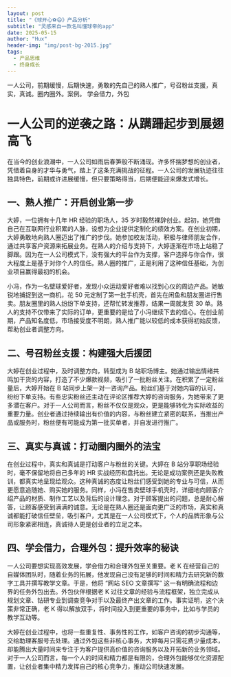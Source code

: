 ```yaml
---
layout: post
title: "《球开心⚽️😄》产品分析"
subtitle: "灵感来自一款名叫懂球帝的app"
date: 2025-05-15
author: "Hux"
header-img: "img/post-bg-2015.jpg"
tags:
  - 产品思维
  - 终身成长
---
```

一人公司，前期缓慢，后期快速，勇敢的先自己的熟人推广，号召粉丝支援，真实，真诚。圈内圈外。案例。 学会借力，外包

# 一人公司的逆袭之路：从蹒跚起步到展翅高飞

在当今的创业浪潮中，一人公司如雨后春笋般不断涌现。许多怀揣梦想的创业者，凭借着自身的才华与勇气，踏上了这条充满挑战的征程。一人公司的发展轨迹往往独具特色，前期或许进展缓慢，但只要策略得当，后期便能迎来爆发式增长。

## 一、熟人推广：开启创业第一步

大婷，一位拥有十几年 HR 经验的职场人，35 岁时毅然裸辞创业。起初，她凭借自己在互联网行业积累的人脉，设想为企业提供定制化的绩效方案。在创业初期，大婷勇敢地向熟人圈迈出了推广的步伐。她参加校友活动，积极与律师朋友合作，通过共享客户资源来拓展业务。在熟人的介绍与支持下，大婷逐渐在市场上站稳了脚跟。因为在一人公司模式下，没有强大的平台作为支撑，客户选择与你合作，很大程度上是基于对你个人的信任。熟人圈的推广，正是利用了这种信任基础，为创业项目赢得最初的机会。



小冯，作为一名壁球爱好者，发现小众运动爱好者难以找到心仪的周边产品。她敏锐地捕捉到这一商机，花 50 元定制了第一批手机壳，首先在闲鱼和朋友圈进行售卖。朋友圈里的熟人纷纷下单支持，还帮忙转发推荐，结果一周就发货 30 单。熟人的支持不仅带来了实际的订单，更重要的是给了小冯继续下去的信心。在创业前期，产品知名度低，市场接受度不明朗，熟人推广能以较低的成本获得初始反馈，帮助创业者调整方向。

## 二、号召粉丝支援：构建强大后援团

大婷在创业过程中，及时调整方向，转型成为 B 站职场博主。她通过输出情绪共鸣加干货的内容，打造了不少爆款视频，吸引了一批粉丝关注。在积累了一定粉丝量后，大婷开始在 B 站同步上架一对一咨询产品。粉丝们基于对她内容的认可，纷纷下单支持。有些忠实粉丝还主动在评论区推荐大婷的咨询服务，为她带来了更多潜在客户。对于一人公司而言，粉丝不仅仅是观众，更是能够转化为实际收益的重要力量。创业者通过持续输出有价值的内容，与粉丝建立紧密的联系，当推出产品或服务时，粉丝便有可能成为第一批买单者，并自发进行推广。

## 三、真实与真诚：打动圈内圈外的法宝

在创业过程中，真实和真诚是打动客户与粉丝的关键。大婷在 B 站分享职场经验时，毫不保留地将自己多年的 HR 实战经历和盘托出。无论是成功案例还是失败教训，都真实地呈现给观众。这种真诚的态度让粉丝们感受到她的专业与可信，从而更愿意追随她、购买她的服务。同样，小冯在售卖壁球手机壳时，详细地向顾客介绍产品的材质、制作工艺以及背后的设计理念。对于顾客提出的问题，总是耐心解答，让顾客感受到满满的诚意。无论是在熟人圈还是面向更广泛的市场，真实和真诚都能打破信任壁垒，吸引客户，尤其是在一人公司模式下，个人的品牌形象与公司形象紧密相连，真诚待人更是创业者的立足之本。

## 四、学会借力，合理外包：提升效率的秘诀

一人公司要想实现高效发展，学会借力和合理外包至关重要。老 K 在经营自己的自媒体团队时，随着业务的拓展，他发现自己没有足够的时间和精力去研究新的数字工具并撰写教学文章。于是，他将 “网站 SEO 文章撰写” 这一有明确流程和边界的任务外包出去。外包伙伴根据老 K 过往文章的经验与流程框架，独立完成从规划文章、钻研专业到调查竞争对手以及最终产出文章的工作。事实证明，这个决策非常正确，老 K 得以解放双手，将时间投入到更重要的事务中，比如与学员的教学互动等。



大婷在创业过程中，也将一些重复性、事务性的工作，如客户咨询的初步沟通等，交给助理客服号去处理。通过外包这些非核心事务，大婷每月只需花费少量成本，却能腾出大量时间来专注于为客户提供高价值的咨询服务以及开拓新的业务领域。对于一人公司而言，每一个人的时间和精力都是有限的，合理外包能够优化资源配置，让创业者集中精力发挥自己的核心竞争力，推动公司快速发展。
